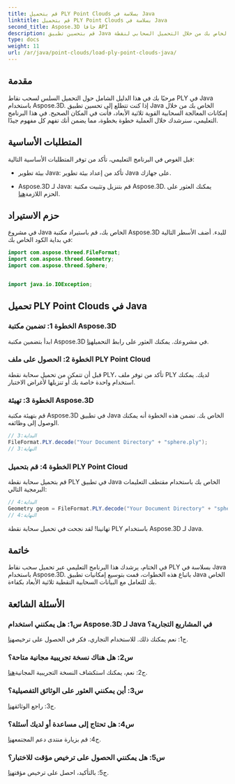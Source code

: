 ```yaml
---
title: قم بتحميل PLY Point Clouds بسلاسة في Java
linktitle: قم بتحميل PLY Point Clouds بسلاسة في Java
second_title: Aspose.3D جافا API
description: قم بتحسين تطبيق Java الخاص بك من خلال التحميل السحابي لنقطة PLY السلسة من Aspose.3D. دليل خطوة بخطوة والأسئلة الشائعة والدعم.
type: docs
weight: 11
url: /ar/java/point-clouds/load-ply-point-clouds-java/
---
```

## مقدمة

مرحبًا بك في هذا الدليل الشامل حول التحميل السلس لسحب نقاط PLY في Java باستخدام Aspose.3D. إذا كنت تتطلع إلى تحسين تطبيق Java الخاص بك من خلال إمكانات المعالجة السحابية القوية ثلاثية الأبعاد، فأنت في المكان الصحيح. في هذا البرنامج التعليمي، سنرشدك خلال العملية خطوة بخطوة، مما يضمن أنك تفهم كل مفهوم جيدًا.

## المتطلبات الأساسية

قبل الغوص في البرنامج التعليمي، تأكد من توفر المتطلبات الأساسية التالية:

- بيئة تطوير Java: تأكد من إعداد بيئة تطوير Java على جهازك.

-  Aspose.3D لـ Java: قم بتنزيل وتثبيت مكتبة Aspose.3D. يمكنك العثور على الحزم اللازمة[هنا](https://releases.aspose.com/3d/java/).

## حزم الاستيراد

في مشروع Java الخاص بك، قم باستيراد مكتبة Aspose.3D للبدء. أضف الأسطر التالية في بداية الكود الخاص بك:

```java
import com.aspose.threed.FileFormat;
import com.aspose.threed.Geometry;
import com.aspose.threed.Sphere;


import java.io.IOException;
```

## تحميل PLY Point Clouds في Java

### الخطوة 1: تضمين مكتبة Aspose.3D

 ابدأ بتضمين مكتبة Aspose.3D في مشروعك. يمكنك العثور على رابط التحميل[هنا](https://releases.aspose.com/3d/java/).

### الخطوة 2: الحصول على ملف PLY Point Cloud

قبل أن تتمكن من تحميل سحابة نقطة PLY، تأكد من توفر ملف PLY لديك. يمكنك استخدام واحدة خاصة بك أو تنزيلها لأغراض الاختبار.

### الخطوة 3: تهيئة Aspose.3D

قم بتهيئة مكتبة Aspose.3D في تطبيق Java الخاص بك. تضمن هذه الخطوة أنه يمكنك الوصول إلى وظائفه.

```java
// البداية:3
FileFormat.PLY.decode("Your Document Directory" + "sphere.ply");
// النهاية:3
```

### الخطوة 4: قم بتحميل PLY Point Cloud

قم بتحميل سحابة نقطة PLY في تطبيق Java الخاص بك باستخدام مقتطف التعليمات البرمجية التالي:

```java
// البداية:4
Geometry geom = FileFormat.PLY.decode("Your Document Directory" + "sphere.ply");
// النهاية:4
```

تهانينا! لقد نجحت في تحميل سحابة نقطة PLY باستخدام Aspose.3D لـ Java.

## خاتمة

في الختام، يرشدك هذا البرنامج التعليمي عبر تحميل سحب نقاط PLY بسلاسة في Java باستخدام Aspose.3D. باتباع هذه الخطوات، قمت بتوسيع إمكانيات تطبيق Java الخاص بك للتعامل مع البيانات السحابية النقطية ثلاثية الأبعاد بكفاءة.

## الأسئلة الشائعة

### س1: هل يمكنني استخدام Aspose.3D لـ Java في المشاريع التجارية؟

 ج1: نعم يمكنك ذلك. للاستخدام التجاري، فكر في الحصول على ترخيص[هنا](https://purchase.aspose.com/buy).

### س2: هل هناك نسخة تجريبية مجانية متاحة؟

 ج2: نعم، يمكنك استكشاف النسخة التجريبية المجانية[هنا](https://releases.aspose.com/).

### س3: أين يمكنني العثور على الوثائق التفصيلية؟

ج3: راجع الوثائق[هنا](https://reference.aspose.com/3d/java/).

### س4: هل تحتاج إلى مساعدة أو لديك أسئلة؟

 ج4: قم بزيارة منتدى دعم المجتمع[هنا](https://forum.aspose.com/c/3d/18).

### س5: هل يمكنني الحصول على ترخيص مؤقت للاختبار؟

 ج5: بالتأكيد، احصل على ترخيص مؤقت[هنا](https://purchase.aspose.com/temporary-license/).
